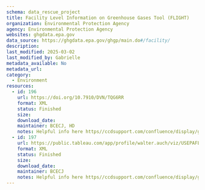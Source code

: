 ```yaml
---
schema: data_rescue_project 
title: Facility Level Information on Greenhouse Gases Tool (FLIGHT)
organization: Environmental Protection Agency
agency: Environmental Protection Agency
websites: ghgdata.epa.gov
data_source: https://ghgdata.epa.gov/ghgp/main.do#/facility/
description: 
last_modified: 2025-03-02
last_modified_by: Gabrielle
metadata_available: No
metadata_url: 
category:
  - Environment
resources:
  - id: 196
    url: https://doi.org/10.7910/DVN/TQG6RR
    format: XML
    status: Finished
    size: 
    download_date: 
    maintainer: BCECJ, HD
    notes: Helpful info here https//ccdsupport.com/confluence/display/ghgp
  - id: 197
    url: https://public.tableau.com/app/profile/walter.auch/viz/USEPAFLIGHTDataDashboard/Dashboard1
    format: XML
    status: Finished
    size: 
    download_date: 
    maintainer: BCECJ
    notes: Helpful info here https//ccdsupport.com/confluence/display/ghgp
---
```


